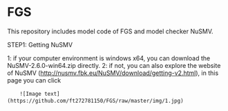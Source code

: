 # FGS
This repository includes model code of FGS and model checker NuSMV.

STEP1: Getting NuSMV

1: if your computer environment is windows x64, you can download the NuSMV-2.6.0-win64.zip directly.
2: if not, you can also explore the website of NuSMV (http://nusmv.fbk.eu/NuSMV/download/getting-v2.html), in this page you can click



        ![Image text](https://github.com/ft272781150/FGS/raw/master/img/1.jpg)
      
